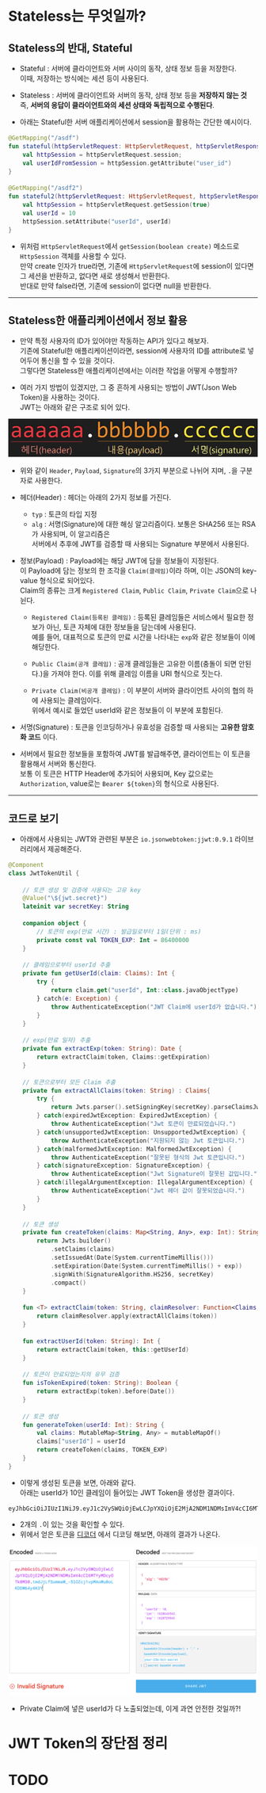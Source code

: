 # Stateless는 무엇일까?

<h2>Stateless의 반대, Stateful</h2>

- Stateful : 서버에 클라이언트와 서버 사이의 동작, 상태 정보 등을 저장한다.  
  이때, 저장하는 방식에는 세션 등이 사용된다.

- Stateless : 서버에 클라이언트와 서버의 동작, 상태 정보 등을 **저장하지 않는 것**  
  즉, **서버의 응답이 클라이언트와의 세션 상태와 독립적으로 수행된다**.

- 아래는 Stateful한 서버 애플리케이션에서 session을 활용하는 간단한 예시이다.

```kotlin
@GetMapping("/asdf")
fun stateful(httpServletRequest: HttpServletRequest, httpServletResponse: HttpServletResponse) {
    val httpSession = httpServletRequest.session;
    val userIdFromSession = httpSession.getAttribute("user_id")
}

@GetMapping("/asdf2")
fun stateful2(httpServletRequest: HttpServletRequest, httpServletResponse: HttpServletResponse) {
    val httpSession = httpServletRequest.getSession(true)
    val userId = 10
    httpSession.setAttribute("userId", userId)
}
```

- 위처럼 `HttpServletRequest`에서 `getSession(boolean create)` 메소드로 `HttpSession` 객체를 사용할 수 있다.  
  만약 create 인자가 true라면, 기존에 `HttpServletRequest`에 session이 있다면 그 세션을 반환하고, 없다면 새로 생성해서 반환한다.  
  반대로 만약 false라면, 기존에 session이 없다면 null을 반환한다.

<hr/>

<h2>Stateless한 애플리케이션에서 정보 활용</h2>

- 만약 특정 사용자의 ID가 있어야만 작동하는 API가 있다고 해보자.  
  기존에 Stateful한 애플리케이션이라면, session에 사용자의 ID를 attribute로 넣어두어 통신을 할 수 있을 것이다.  
  그렇다면 Stateless한 애플리케이션에서는 이러한 작업을 어떻게 수행할까?

- 여러 가지 방법이 있겠지만, 그 중 흔하게 사용되는 방법이 JWT(Json Web Token)을 사용하는 것이다.  
  JWT는 아래와 같은 구조로 되어 있다.

![picture 1](../images/ab19a5eb403519be23eeed7e63325658e2e5d6ff913a8311835db16db78501fb.png)

- 위와 같이 `Header`, `Payload`, `Signature`의 3가지 부분으로 나뉘어 지며, `.`을 구분자로 사용한다.

- 헤더(Header) : 헤더는 아래의 2가지 정보를 가진다.

  - `typ` : 토큰의 타입 지정
  - `alg` : 서명(Signature)에 대한 해싱 알고리즘이다. 보통은 SHA256 또는 RSA가 사용되며, 이 알고리즘은  
    서버에서 추후에 JWT를 검증할 때 사용되는 Signature 부분에서 사용된다.

- 정보(Payload) : Payload에는 해당 JWT에 담을 정보들이 지정된다.  
  이 Payload에 담는 정보의 한 조각을 `Claim(클레임)`이라 하며, 이는 JSON의 key-value 형식으로 되어있다.  
  Claim의 종류는 크게 `Registered Claim`, `Public Claim`, `Private Claim`으로 나뉜다.

  - `Registered Claim(등록된 클레임)` : 등록된 클레임들은 서비스에서 필요한 정보가 아닌, 토큰 자체에 대한 정보들을 담는데에 사용된다.  
    예를 들어, 대표적으로 토큰의 만료 시간을 나타내는 `exp`와 같은 정보들이 이에 해당한다.

  - `Public Claim(공개 클레임)` : 공개 클레임들은 고유한 이름(충돌이 되면 안된다.)을 가져야 한다. 이를 위해 클레임 이름을 URI 형식으로 짓는다.
  - `Private Claim(비공개 클레임)` : 이 부분이 서버와 클라이언트 사이의 협의 하에 사용되는 클레임이다.  
    위에서 예시로 들었던 userId와 같은 정보들이 이 부분에 포함된다.

- 서명(Signature) : 토큰을 인코딩하거나 유효성을 검증할 때 사용되는 **고유한 암호화 코드** 이다.

- 서버에서 필요한 정보들을 포함하여 JWT를 발급해주면, 클라이언트는 이 토큰을 활용해서 서버와 통신한다.  
  보통 이 토큰은 HTTP Header에 추가되어 사용되며, Key 값으로는 `Authorization`, value로는 `Bearer ${token}`의 형식으로 사용된다.

<hr/>

<h2>코드로 보기</h2>

- 아래에서 사용되는 JWT와 관련된 부분은 `io.jsonwebtoken:jjwt:0.9.1` 라이브러리에서 제공해준다.

```kotlin
@Component
class JwtTokenUtil {

    // 토큰 생성 및 검증에 사용되는 고유 key
    @Value("\${jwt.secret}")
    lateinit var secretKey: String

    companion object {
        // 토큰의 exp(만료 시간) : 발급일로부터 1일(단위 : ms)
        private const val TOKEN_EXP: Int = 86400000
    }

    // 클레임으로부터 userId 추출
    private fun getUserId(claim: Claims): Int {
        try {
            return claim.get("userId", Int::class.javaObjectType)
        } catch(e: Exception) {
            throw AuthenticateException("JWT Claim에 userId가 없습니다.")
        }
    }

    // exp(만료 일자) 추출
    private fun extractExp(token: String): Date {
        return extractClaim(token, Claims::getExpiration)
    }

    // 토큰으로부터 모든 Claim 추출
    private fun extractAllClaims(token: String) : Claims{
        try {
            return Jwts.parser().setSigningKey(secretKey).parseClaimsJws(token).body
        } catch(expiredJwtException: ExpiredJwtException) {
            throw AuthenticateException("Jwt 토큰이 만료되었습니다.")
        } catch(unsupportedJwtException: UnsupportedJwtException) {
            throw AuthenticateException("지원되지 않는 Jwt 토큰입니다.")
        } catch(malformedJwtException: MalformedJwtException) {
            throw AuthenticateException("잘못된 형식의 Jwt 토큰입니다.")
        } catch(signatureException: SignatureException) {
            throw AuthenticateException("Jwt Signature이 잘못된 값입니다.")
        } catch(illegalArgumentException: IllegalArgumentException) {
            throw AuthenticateException("Jwt 헤더 값이 잘못되었습니다.")
        }
    }

    // 토큰 생성
    private fun createToken(claims: Map<String, Any>, exp: Int): String {
        return Jwts.builder()
            .setClaims(claims)
            .setIssuedAt(Date(System.currentTimeMillis()))
            .setExpiration(Date(System.currentTimeMillis() + exp))
            .signWith(SignatureAlgorithm.HS256, secretKey)
            .compact()
    }

    fun <T> extractClaim(token: String, claimResolver: Function<Claims, T>): T {
        return claimResolver.apply(extractAllClaims(token))
    }

    fun extractUserId(token: String): Int {
        return extractClaim(token, this::getUserId)
    }

    // 토큰이 만료되었는지의 유무 검증
    fun isTokenExpired(token: String): Boolean {
        return extractExp(token).before(Date())
    }

    // 토큰 생성
    fun generateToken(userId: Int): String {
        val claims: MutableMap<String, Any> = mutableMapOf()
        claims["userId"] = userId
        return createToken(claims, TOKEN_EXP)
    }
}
```

- 이렇게 생성된 토큰을 보면, 아래와 같다.  
  아래는 userId가 10인 클레임이 들어있는 JWT Token을 생성한 결과이다.

```
eyJhbGciOiJIUzI1NiJ9.eyJ1c2VySWQiOjEwLCJpYXQiOjE2MjA2NDM1NDMsImV4cCI6MTYyMDcyOTk0M30.tmdJjLfSummaW_-5lOZcj1vpMAoWu0oLKDDW64y4K3Y
```

- 2개의 `.`이 있는 것을 확인할 수 있다.
- 위에서 얻은 토큰을 <a href="jwt.io">디코더</a> 에서 디코딩 해보면, 아래의 결과가 나온다.

![picture 2](../images/9cfc9e43f53acbcce5daa5ce8ed414297bd58be9b60da49c0317b431cb0c3bdd.png)

- Private Claim에 넣은 userId가 다 노출되었는데, 이게 과연 안전한 것일까?!

# JWT Token의 장단점 정리

# TODO
